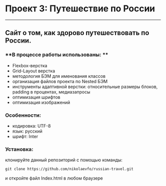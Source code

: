 # Проект 3: Путешествие по России
------

## Сайт о том, как здорово путешествовать по России.

### **В процессе работы использованы: **
* Flexbox-верстка
* Grid-Layout верстка
* методология БЭМ для именования классов
* организация файлов проекта по Nested БЭМ
* инструменты адаптивной верстки: относительные размеры блоков, padding в процентах, медиазапросы
* оптимизация шрифтов
* оптимизация изображений

### **Особенности:**
* кодировка: UTF-8
* язык: русский
* шрифт: Inter

### **Установка:**
клонируйте данный репозиторий с помощью команды:
```
git clone https://github.com/nikolaevfo/russian-travel.git
```
и откройте файл Index.html в любом браузере

